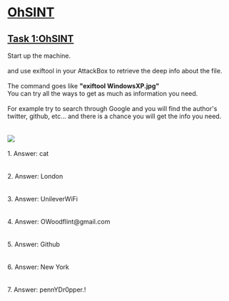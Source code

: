 <h1><ins>OhSINT</ins></h1>
<h2><ins>Task 1:OhSINT</ins></h2>
Start up the machine.<br><br>and use exiftool in your AttackBox to retrieve the deep info about the file.<br><br>
The command goes like <b>"exiftool WindowsXP.jpg"</b><br>
You can try all the ways to get as much as information you need. <br><br>
For example try to search through Google and you will find the author's twitter, github, etc... and there is a chance you will get the info you need.<br><br><br>
<img src=https://user-images.githubusercontent.com/78288358/174588511-96e10d47-124b-4e16-99d9-e11c18a1af47.png>
<br><br>
1. Answer: cat <br><br><br>
2. Answer: London<br><br><br>
3. Answer: UnileverWiFi<br><br><br>
4. Answer: OWoodflint@gmail.com<br><br><br>
5. Answer: Github<br><br><br>
6. Answer: New York <br><br><br>
7. Answer: pennYDr0pper.! <br><br><br>


